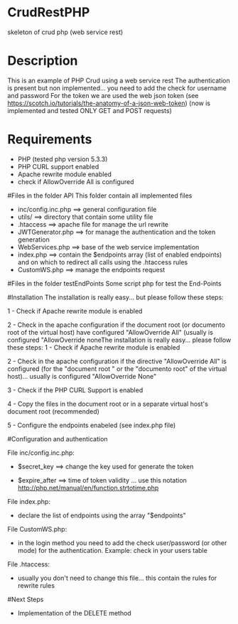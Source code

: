 # CrudRestPHP
skeleton of crud php (web service rest)


# Description
This is an example of PHP Crud using a web service rest
The authentication is present but non implemented... you need to add the check for username and password
For the token we are used the web json token (see https://scotch.io/tutorials/the-anatomy-of-a-json-web-token)
(now is implemented and tested ONLY GET and POST requests)


# Requirements
- PHP (tested php version 5.3.3)
- PHP CURL support enabled 
- Apache rewrite module enabled
- check if AllowOverride All is configured


#Files in the folder API
This folder contain all implemented files
- inc/config.inc.php ==> general configuration file
- utils/ ==> directory that contain some utility file
- .htaccess ==> apache file for manage the url rewrite
- JWTGenerator.php ==> for manage the authentication and the token generation
- WebServices.php ==> base of the web service implementation
- index.php ==> contain the $endpoints array (list of enabled endpoints) and on which to redirect all calls using the .htaccess rules
- CustomWS.php ==> manage the endpoints request


#Files in the folder testEndPoints
Some script php for test the End-Points


#Installation
The installation is really easy... but please follow these steps:

1 - Check if Apache rewrite module is enabled

2 - Check in the apache configuration if the document root (or documento root of the virtual host) have configured "AllowOverride All" (usually is configured "AllowOverride noneThe installation is really easy... please follow these steps:
1 - Check if Apache rewrite module is enabled

2 - Check in the apache configuration if the directive "AllowOverride All" is configured (for the "document root " or the "documento root" of the virtual host)... usually is configured "AllowOverride None"

3 - Check if the PHP CURL Support is enabled

4 - Copy the files in the document root or in a separate virtual host's document root (recommended)

5 - Configure the endpoints enabeled (see index.php file)


#Configuration and authentication

File inc/config.inc.php:

- $secret_key ==> change the key used for generate the token

- $expire_after ==> time of token validity ... use this notation http://php.net/manual/en/function.strtotime.php


File index.php:

- declare the list of endpoints using the array "$endpoints"


File CustomWS.php:

- in the login method you need to add the check user/password (or other mode) for the authentication. Example: check in your users table


File .htaccess:

- usually you don't need to change this file... this contain the rules for rewrite rules


#Next Steps
- Implementation of the DELETE method

